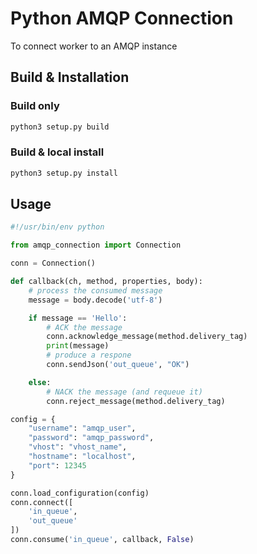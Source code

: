 
Python AMQP Connection
======================

To connect worker to an AMQP instance


Build & Installation
--------------------

### Build only
```bash
python3 setup.py build
```

### Build & local install
```bash
python3 setup.py install
```

Usage
-----
```python
#!/usr/bin/env python

from amqp_connection import Connection

conn = Connection()

def callback(ch, method, properties, body):
    # process the consumed message
    message = body.decode('utf-8')

    if message == 'Hello':
        # ACK the message
        conn.acknowledge_message(method.delivery_tag)
        print(message)
        # produce a respone
        conn.sendJson('out_queue', "OK")

    else:
        # NACK the message (and requeue it)
        conn.reject_message(method.delivery_tag)

config = {
	"username": "amqp_user",
	"password": "amqp_password",
	"vhost": "vhost_name",
	"hostname": "localhost",
	"port": 12345
}

conn.load_configuration(config)
conn.connect([
    'in_queue',
    'out_queue'
])
conn.consume('in_queue', callback, False)

```
